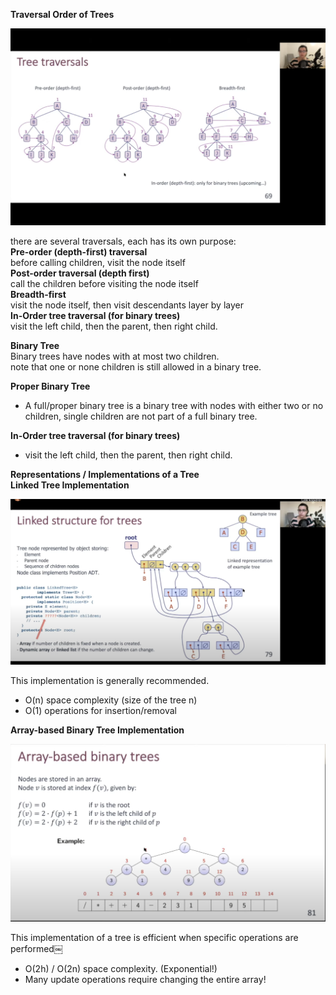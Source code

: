 **Traversal Order of Trees**

![Exported image](Exported%20image%2020241209225318-0.png)

there are several traversals, each has its own purpose:  
**Pre-order (depth-first) traversal**  
before calling children, visit the node itself  
**Post-order traversal (depth first)**  
call the children before visiting the node itself  
**Breadth-first**  
visit the node itself, then visit descendants layer by layer  
**In-Order tree traversal (for binary trees)**  
visit the left child, then the parent, then right child.
 
**Binary Tree**  
Binary trees have nodes with at most two children.  
note that one or none children is still allowed in a binary tree.
 
**Proper Binary Tree**

- A full/proper binary tree is a binary tree with nodes with either two or no children, single children are not part of a full binary tree.
 
**In-Order tree traversal (for binary trees)**

- visit the left child, then the parent, then right child.    

**Representations / Implementations of a Tree**  
**Linked Tree Implementation**

![Exported image](Exported%20image%2020241209225319-1.png)

This implementation is generally recommended.
 - O(n) space complexity (size of the tree n)
- O(1) operations for insertion/removal    

**Array-based Binary Tree Implementation**

![Exported image](Exported%20image%2020241209225320-2.png)

This implementation of a tree is efficient when specific operations are performed￼

- O(2h) / O(2n) space complexity. (Exponential!)
- Many update operations require changing the entire array!